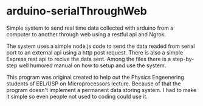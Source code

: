 # arduino-serialThroughWeb
Simple system to send real time data collected with arduino from a computer to another through web using a restful api and Ngrok.

The system uses a simple node.js code to send the data readed from serial port to an external api using a http post request. There is also a simple Express rest api to recive the data sent. Among the files there is a step-by-step well humored manual on how to setup and use the system. 

This program was original created to help out the Physics Engeenering students of EEL/USP on Microprocessors lecture. Because of that the program doesn't implement a permanent data storing system. I had to make it simple so even people not used to coding could use it. 



